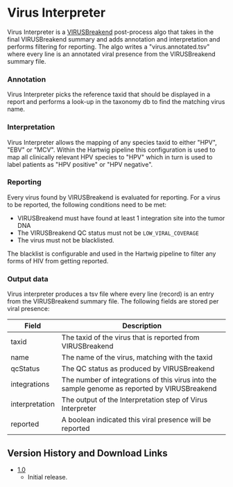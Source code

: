 # Virus Interpreter

Virus Interpreter is a [VIRUSBreakend](https://pubmed.ncbi.nlm.nih.gov/33973999) post-process algo that takes in the final VIRUSBreakend
summary and adds annotation and interpretation and performs filtering for reporting. The algo writes a "virus.annotated.tsv" where every line is an
annotated viral presence from the VIRUSBreakend summary file.

### Annotation

Virus Interpreter picks the reference taxid that should be displayed in a report and performs a look-up in the taxonomy db to find the matching virus name.

### Interpretation

Virus Interpreter allows the mapping of any species taxid to either "HPV", "EBV" or "MCV". 
Within the Hartwig pipeline this configuration is used to map all clinically relevant HPV species to "HPV" 
which in turn is used to label patients as "HPV positive" or "HPV negative".

### Reporting

Every virus found by VIRUSBreakend is evaluated for reporting. For a virus to be reported, the following conditions need to be met:
 - VIRUSBreakend must have found at least 1 integration site into the tumor DNA
 - The VIRUSBreakend QC status must not be `LOW_VIRAL_COVERAGE`
 - The virus must not be blacklisted.
 
The blacklist is configurable and used in the Hartwig pipeline to filter any forms of HIV from getting reported.

### Output data

Virus interpreter produces a tsv file where every line (record) is an entry from the VIRUSBreakend summary file. 
The following fields are stored per viral presence:

Field | Description 
---|---
taxid | The taxid of the virus that is reported from VIRUSBreakend
name | The name of the virus, matching with the taxid
qcStatus | The QC status as produced by VIRUSBreakend
integrations | The number of integrations of this virus into the sample genome as reported by VIRUSBreakend
interpretation | The output of the Interpretation step of Virus Interpreter
reported | A boolean indicated this viral presence will be reported 


 ## Version History and Download Links
 - [1.0](https://github.com/hartwigmedical/hmftools/releases/tag/virus-interpreter-v1.0)
   - Initial release. 